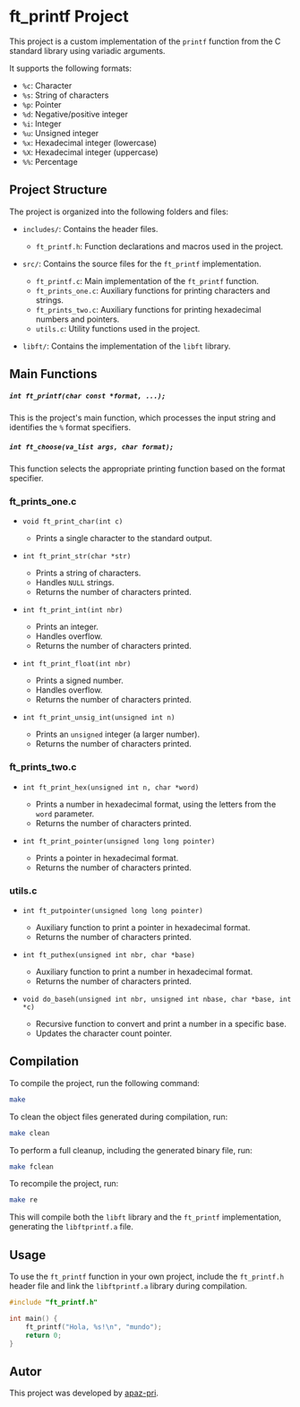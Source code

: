 # ft_printf Project

This project is a custom implementation of the `printf` function from the C standard library using variadic arguments.

It supports the following formats:
- `%c`: Character
- `%s`: String of characters
- `%p`: Pointer
- `%d`: Negative/positive integer
- `%i`: Integer
- `%u`: Unsigned integer
- `%x`: Hexadecimal integer (lowercase)
- `%X`: Hexadecimal integer (uppercase)
- `%%`: Percentage

## Project Structure

The project is organized into the following folders and files:

- `includes/`: Contains the header files.
  - `ft_printf.h`: Function declarations and macros used in the project.
- `src/`: Contains the source files for the `ft_printf` implementation.
  - `ft_printf.c`: Main implementation of the `ft_printf` function.
  - `ft_prints_one.c`: Auxiliary functions for printing characters and strings.
  - `ft_prints_two.c`: Auxiliary functions for printing hexadecimal numbers and pointers.
  - `utils.c`: Utility functions used in the project.

- `libft/`: Contains the implementation of the `libft` library.

## Main Functions

#####  `int ft_printf(char const *format, ...);`

This is the project's main function, which processes the input string and identifies the `%` format specifiers.

#####  `int ft_choose(va_list args, char format);`

This function selects the appropriate printing function based on the format specifier.

### ft_prints_one.c

- `void ft_print_char(int c)`
  - Prints a single character to the standard output.

- `int ft_print_str(char *str)`
  - Prints a string of characters.
  - Handles `NULL` strings.
  - Returns the number of characters printed.

- `int ft_print_int(int nbr)`
  - Prints an integer.
  - Handles overflow.
  - Returns the number of characters printed.

- `int ft_print_float(int nbr)`
  - Prints a signed number.
  - Handles overflow.
  - Returns the number of characters printed.

- `int ft_print_unsig_int(unsigned int n)`
  - Prints an `unsigned` integer (a larger number).
  - Returns the number of characters printed.

### ft_prints_two.c

- `int ft_print_hex(unsigned int n, char *word)`
  - Prints a number in hexadecimal format, using the letters from the `word` parameter.
  - Returns the number of characters printed.

- `int ft_print_pointer(unsigned long long pointer)`
  - Prints a pointer in hexadecimal format.
  - Returns the number of characters printed.

### utils.c

- `int ft_putpointer(unsigned long long pointer)`
  - Auxiliary function to print a pointer in hexadecimal format.
  - Returns the number of characters printed.

- `int ft_puthex(unsigned int nbr, char *base)`
  - Auxiliary function to print a number in hexadecimal format.
  - Returns the number of characters printed.

- `void do_baseh(unsigned int nbr, unsigned int nbase, char *base, int *c)`
  - Recursive function to convert and print a number in a specific base.
  - Updates the character count pointer.

## Compilation

To compile the project, run the following command:

```sh
make
```

To clean the object files generated during compilation, run:

```sh
make clean
```

To perform a full cleanup, including the generated binary file, run:

```sh
make fclean
```

To recompile the project, run:

```sh
make re
```
This will compile both the `libft` library and the `ft_printf` implementation, generating the `libftprintf.a` file.

## Usage

To use the `ft_printf` function in your own project, include the `ft_printf.h` header file and link the `libftprintf.a` library during compilation.

```c
#include "ft_printf.h"

int main() {
    ft_printf("Hola, %s!\n", "mundo");
    return 0;
}
```

## Autor

This project was developed by [apaz-pri](mailto:apaz-pri@student.42madrid.com).
